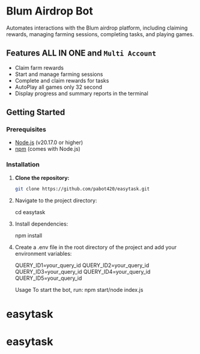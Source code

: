 
# Blum Airdrop Bot

Automates interactions with the Blum airdrop platform, including claiming rewards, managing farming sessions, completing tasks, and playing games.

## Features ALL IN ONE and ```Multi Account```

- Claim farm rewards
- Start and manage farming sessions
- Complete and claim rewards for tasks
- AutoPlay all games only 32 second
- Display progress and summary reports in the terminal

## Getting Started

### Prerequisites

- [Node.js](https://nodejs.org/) (v20.17.0 or higher)
- [npm](https://www.npmjs.com/) (comes with Node.js)

### Installation

1. **Clone the repository:**

   ```bash
   git clone https://github.com/pabot420/easytask.git

2. Navigate to the project directory:

   cd easytask

3. Install dependencies:

   npm install

4. Create a .env file in the root directory of the project and add your environment variables:

   QUERY_ID1=your_query_id
   QUERY_ID2=your_query_id
   QUERY_ID3=your_query_id
   QUERY_ID4=your_query_id
   QUERY_ID5=your_query_id

   Usage
To start the bot, run:
npm start/node index.js

# easytask
# easytask
